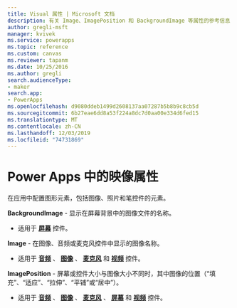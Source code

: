 ```yaml
---
title: Visual 属性 | Microsoft 文档
description: 有关 Image、ImagePosition 和 BackgroundImage 等属性的参考信息
author: gregli-msft
manager: kvivek
ms.service: powerapps
ms.topic: reference
ms.custom: canvas
ms.reviewer: tapanm
ms.date: 10/25/2016
ms.author: gregli
search.audienceType:
- maker
search.app:
- PowerApps
ms.openlocfilehash: d9080ddeb1499d2608137aa07287b5b8b9c8cb5d
ms.sourcegitcommit: 6b27eae6dd8a53f224a8dc7d0aa00e334d6fed15
ms.translationtype: MT
ms.contentlocale: zh-CN
ms.lasthandoff: 12/03/2019
ms.locfileid: "74731869"
---
```

# <a name="image-properties-in-power-apps"></a>Power Apps 中的映像属性
在应用中配置图形元素，包括图像、照片和笔控件的元素。

**BackgroundImage** - 显示在屏幕背景中的图像文件的名称。

* 适用于 **[屏幕](control-screen.md)** 控件。

**Image** - 在图像、音频或麦克风控件中显示的图像名称。

* 适用于 **[音频](control-audio-video.md)** 、 **[图像](control-image.md)** 、 **[麦克风](control-microphone.md)** 和 **[视频](control-audio-video.md)** 控件。

**ImagePosition** - 屏幕或控件大小与图像大小不同时，其中图像的位置（“填充”、“适应”、“拉伸”、“平铺”或“居中”）。

* 适用于 **[音频](control-audio-video.md)** 、 **[图像](control-image.md)** 、 **[麦克风](control-microphone.md)** 、 **[屏幕](control-screen.md)** 和 **[视频](control-audio-video.md)** 控件。

